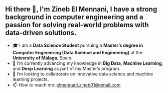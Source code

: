## Hi there 👋, I'm **Zineb El Mennani**, I have a strong background in **computer engineering** and a passion for solving real-world problems with data-driven solutions.  

- 🎓 I am a **Data Science Student** pursuing a **Master’s degree in Computer Engineering (Data Science and Engineering)** at the **University of Málaga**, Spain.  
- 🌱 I’m currently advancing my knowledge in **Big Data**, **Machine Learning**, and **Deep Learning** as part of my Master’s program.  
- 👯 I’m looking to collaborate on innovative data science and machine learning projects.  
- 📫 How to reach me: elmennani.zineb01@gmail.com 
